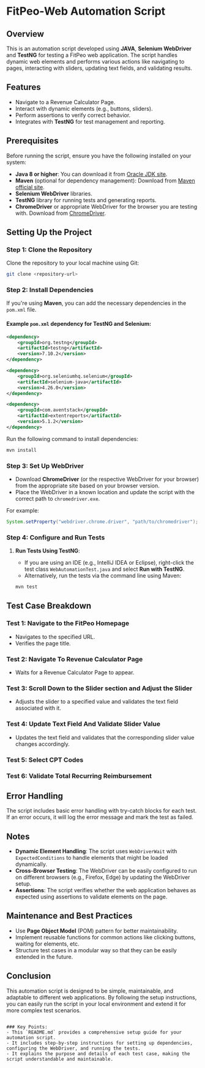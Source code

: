 #  FitPeo-Web Automation Script

## Overview

This is an automation script developed using **JAVA**, **Selenium WebDriver** and **TestNG** for testing a  FitPeo web application. The script handles dynamic web elements and performs various actions like navigating to pages, interacting with sliders, updating text fields, and validating results.

## Features

- Navigate to a Revenue Calculator Page.
- Interact with dynamic elements (e.g., buttons, sliders).
- Perform assertions to verify correct behavior.
- Integrates with **TestNG** for test management and reporting.

## Prerequisites

Before running the script, ensure you have the following installed on your system:

- **Java 8 or higher**: You can download it from [Oracle JDK site](https://www.oracle.com/java/technologies/javase-jdk11-downloads.html).
- **Maven** (optional for dependency management): Download from [Maven official site](https://maven.apache.org/download.cgi).
- **Selenium WebDriver** libraries.
- **TestNG** library for running tests and generating reports.
- **ChromeDriver** or appropriate WebDriver for the browser you are testing with. Download from [ChromeDriver](https://sites.google.com/a/chromium.org/chromedriver/downloads).

## Setting Up the Project

### Step 1: Clone the Repository

Clone the repository to your local machine using Git:

```bash
git clone <repository-url>

```
### Step 2: Install Dependencies

If you're using **Maven**, you can add the necessary dependencies in the `pom.xml` file.

#### Example `pom.xml` dependency for TestNG and Selenium:

```xml
<dependency>
    <groupId>org.testng</groupId>
    <artifactId>testng</artifactId>
    <version>7.10.2</version>
</dependency>

<dependency>
    <groupId>org.seleniumhq.selenium</groupId>
    <artifactId>selenium-java</artifactId>
    <version>4.26.0</version>
</dependency>

<dependency>
    <groupId>com.aventstack</groupId>
    <artifactId>extentreports</artifactId>
    <version>5.1.2</version>
</dependency>
```

Run the following command to install dependencies:

```bash
mvn install
```

### Step 3: Set Up WebDriver

- Download **ChromeDriver** (or the respective WebDriver for your browser) from the appropriate site based on your browser version.
- Place the WebDriver in a known location and update the script with the correct path to `chromedriver.exe`.

For example:

```java
System.setProperty("webdriver.chrome.driver", "path/to/chromedriver");
```

### Step 4: Configure and Run Tests

1. **Run Tests Using TestNG**:
   - If you are using an IDE (e.g., IntelliJ IDEA or Eclipse), right-click the test class `WebAutomationTest.java` and select **Run with TestNG**.
   - Alternatively, run the tests via the command line using Maven:

   ```bash
   mvn test
   ```

## Test Case Breakdown

### Test 1: Navigate to the FitPeo Homepage

- Navigates to the specified URL.
- Verifies the page title.

### Test 2: Navigate To Revenue Calculator Page

- Waits for a  Revenue Calculator Page to appear.


### Test 3: Scroll Down to the Slider section and Adjust the Slider

- Adjusts the slider to a specified value and validates the text field associated with it.

### Test 4: Update Text Field And Validate Slider Value

- Updates the text field and validates that the corresponding slider value changes accordingly.

### Test 5: Select CPT Codes


  ### Test 6: Validate Total Recurring Reimbursement
  

## Error Handling

The script includes basic error handling with try-catch blocks for each test. If an error occurs, it will log the error message and mark the test as failed.

## Notes

- **Dynamic Element Handling**: The script uses `WebDriverWait` with `ExpectedConditions` to handle elements that might be loaded dynamically.
- **Cross-Browser Testing**: The WebDriver can be easily configured to run on different browsers (e.g., Firefox, Edge) by updating the WebDriver setup.
- **Assertions**: The script verifies whether the web application behaves as expected using assertions to validate elements on the page.

## Maintenance and Best Practices

- Use **Page Object Model** (POM) pattern for better maintainability.
- Implement reusable functions for common actions like clicking buttons, waiting for elements, etc.
- Structure test cases in a modular way so that they can be easily extended in the future.

## Conclusion

This automation script is designed to be simple, maintainable, and adaptable to different web applications. By following the setup instructions, you can easily run the script in your local environment and extend it for more complex test scenarios.

```

### Key Points:
- This `README.md` provides a comprehensive setup guide for your automation script.
- It includes step-by-step instructions for setting up dependencies, configuring the WebDriver, and running the tests.
- It explains the purpose and details of each test case, making the script understandable and maintainable.

